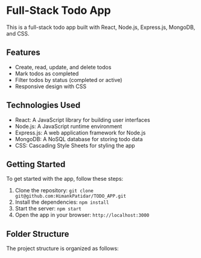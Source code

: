# Full-Stack Todo App

This is a full-stack todo app built with React, Node.js, Express.js, MongoDB, and CSS.

## Features

- Create, read, update, and delete todos
- Mark todos as completed
- Filter todos by status (completed or active)
- Responsive design with CSS

## Technologies Used

- React: A JavaScript library for building user interfaces
- Node.js: A JavaScript runtime environment
- Express.js: A web application framework for Node.js
- MongoDB: A NoSQL database for storing todo data
- CSS: Cascading Style Sheets for styling the app

## Getting Started

To get started with the app, follow these steps:

1. Clone the repository: `git clone git@github.com:HimankPatidar/TODO_APP.git`
2. Install the dependencies: `npm install`
3. Start the server: `npm start`
4. Open the app in your browser: `http://localhost:3000`

## Folder Structure

The project structure is organized as follows:
